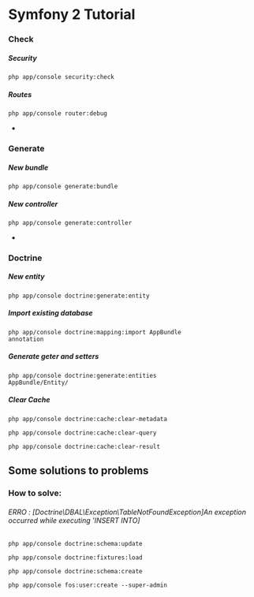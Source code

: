 # Symfony 2 Tutorial

### Check
#####  Security
<code>php app/console security:check</code>

##### Routes
<code>php app/console router:debug</code>

-

### Generate
##### New bundle
<code>php app/console generate:bundle</code>

##### New controller
<code>php app/console generate:controller</code>

-

### Doctrine
##### New entity
<code>php app/console doctrine:generate:entity</code>

##### Import existing database
<code>php app/console doctrine:mapping:import AppBundle annotation</code>

##### Generate geter and setters
<code>php app/console doctrine:generate:entities AppBundle/Entity/</code>

##### Clear Cache
<code>php app/console doctrine:cache:clear-metadata</code>

<code>php app/console doctrine:cache:clear-query</code>

<code>php app/console doctrine:cache:clear-result</code>


## Some solutions to problems

### How to solve:

###### ERRO : [Doctrine\DBAL\Exception\TableNotFoundException]An exception occurred while executing 'INSERT INTO]
	
<code>php app/console doctrine:schema:update</code>

<code>php app/console doctrine:fixtures:load </code>

<code>php app/console doctrine:schema:create </code>

<code>php app/console fos:user:create --super-admin </code>
